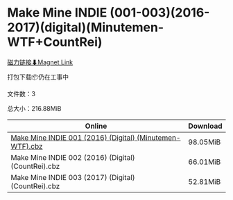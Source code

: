 # Make Mine INDIE (001-003)(2016-2017)(digital)(Minutemen-WTF+CountRei)

[磁力链接⬇Magnet Link](magnet:?xt=urn:btih:a4aa0439b6a0ce844cc9e5df0bde56a2a1acdd80&dn=Make%20Mine%20INDIE%20%28001-003%29%282016-2017%29%28digital%29%28Minutemen-WTF%2BCountRei%29)

打包下载📦仍在工事中

文件数：3

总大小：216.88MiB

Online | Download
--- | ---
[Make Mine INDIE 001 (2016) (Digital) (Minutemen-WTF).cbz](https://github.com/alicewish/markdown/blob/master/comic/Make-Mine-INDIE-001-2016-Digital-Minutemen-WTF-cbz.md) | 98.05MiB
Make Mine INDIE 002 (2016) (Digital) (CountRei).cbz | 66.01MiB
Make Mine INDIE 003 (2017) (Digital) (CountRei).cbz | 52.81MiB